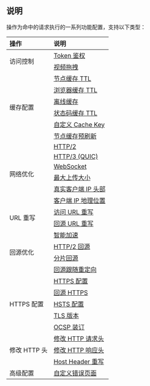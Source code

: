 ## 说明
操作为命中的请求执行的一系列功能配置，支持以下类型：
<table>
<thead>
<tr>
<th align="left">操作</th>
<th align="left">说明</th>
</tr>
</thead>
<tbody><tr>
<td rowspan=2>访问控制</td>
<td align="left"><a href="https://cloud.tencent.com/document/product/1552/71007">Token 鉴权</a></td>
</tr>
<tr>
<td align="left"><a href="https://cloud.tencent.com/document/product/1552/73025">视频拖拽</a></td>
</tr>
<tr>
<td rowspan=6>缓存配置</td>
<td align="left"><a href="https://cloud.tencent.com/document/product/1552/70777">节点缓存 TTL</a></td>
</tr>
<tr>
 <td align="left"><a href="https://cloud.tencent.com/document/product/1552/70758">浏览器缓存 TTL</a></td>
</tr>
<tr>
 <td align="left"><a href="https://cloud.tencent.com/document/product/1552/70760">离线缓存</a></td>
</tr>
<tr>
 <td align="left"><a href="https://cloud.tencent.com/document/product/1552/73023">状态码缓存 TTL</a></td>
</tr>
<tr>
 <td align="left"><a href="https://cloud.tencent.com/document/product/1552/74619">自定义 Cache Key</a></td>
</tr>
<tr>
 <td align="left"><a href="https://cloud.tencent.com/document/product/1552/76431">节点缓存预刷新</a></td>
</tr>
<tr>
<td rowspan=6>网络优化</td>
<td align="left"><a href="https://cloud.tencent.com/document/product/1552/70780">HTTP/2</a></td>
</tr>
<tr>
 <td align="left"><a href="https://cloud.tencent.com/document/product/1552/70781">HTTP/3 (QUIC)</a></td>
</tr>
<tr>
 <td align="left"><a href="https://cloud.tencent.com/document/product/1552/73071">WebSocket</a></td>
</tr>
<tr>
 <td align="left"><a href="https://cloud.tencent.com/document/product/1552/70782">最大上传大小</a></td>
</tr>
<tr>
 <td align="left"><a href="https://cloud.tencent.com/document/product/1552/73133">真实客户端 IP 头部</a></td>
</tr>
<tr>
 <td align="left"><a href="https://cloud.tencent.com/document/product/1552/80978">客户端 IP 地理位置</a></td>
</tr>
<tr>
<td rowspan=2>URL 重写</td>
<td align="left"><a href="https://cloud.tencent.com/document/product/1552/71006">访问 URL 重写</a></td>
</tr>
<tr>
 <td align="left"><a href="https://cloud.tencent.com/document/product/1552/71009">回源 URL 重写</a></td>
</tr>
<tr>
<td rowspan=4>回源优化</td>
<td align="left"><a href="https://cloud.tencent.com/document/product/1552/70959">智能加速</a></td>
</tr>
<tr>
 <td align="left"><a href="https://cloud.tencent.com/document/product/1552/71008">HTTP/2 回源</a></td>
</tr>
<tr>
 <td align="left"><a href="https://cloud.tencent.com/document/product/1552/73026">分片回源</a></td>
</tr>
<tr>
 <td align="left"><a href="https://cloud.tencent.com/document/product/1552/82266">回源跟随重定向</a></td>
</tr>
<tr>
<td rowspan=5>HTTPS 配置</td>
<td align="left"><a href="https://cloud.tencent.com/document/product/1552/70992">HTTPS 配置</a></td>
</tr>
<tr>
 <td align="left"><a href="https://cloud.tencent.com/document/product/1552/70992"">回源 HTTPS</a></td>
</tr>
<tr>
 <td align="left"><a href="https://cloud.tencent.com/document/product/1552/70992"">HSTS 配置</a></td>
</tr>
<tr>
 <td align="left"><a href="https://cloud.tencent.com/document/product/1552/70992"">TLS 版本</a></td>
</tr>
<tr>
 <td align="left"><a href="https://cloud.tencent.com/document/product/1552/70992"">OCSP 装订</a></td>
</tr>
<tr>
<td rowspan=3>修改 HTTP 头</td>
<td align="left"><a href="https://cloud.tencent.com/document/product/1552/71012">修改 HTTP 请求头</a></td>
</tr>
<tr>
 <td align="left"><a href="https://cloud.tencent.com/document/product/1552/71011">修改 HTTP 响应头</a></td>
</tr>
<tr>
 <td align="left"><a href="https://cloud.tencent.com/document/product/1552/73024">Host Header 重写</a></td>
</tr>
<tr>
<td align="left">高级配置</td>
<td align="left"><a href="https://cloud.tencent.com/document/product/1552/71010">自定义错误页面</a></td>
</tr>
</tbody></table>
